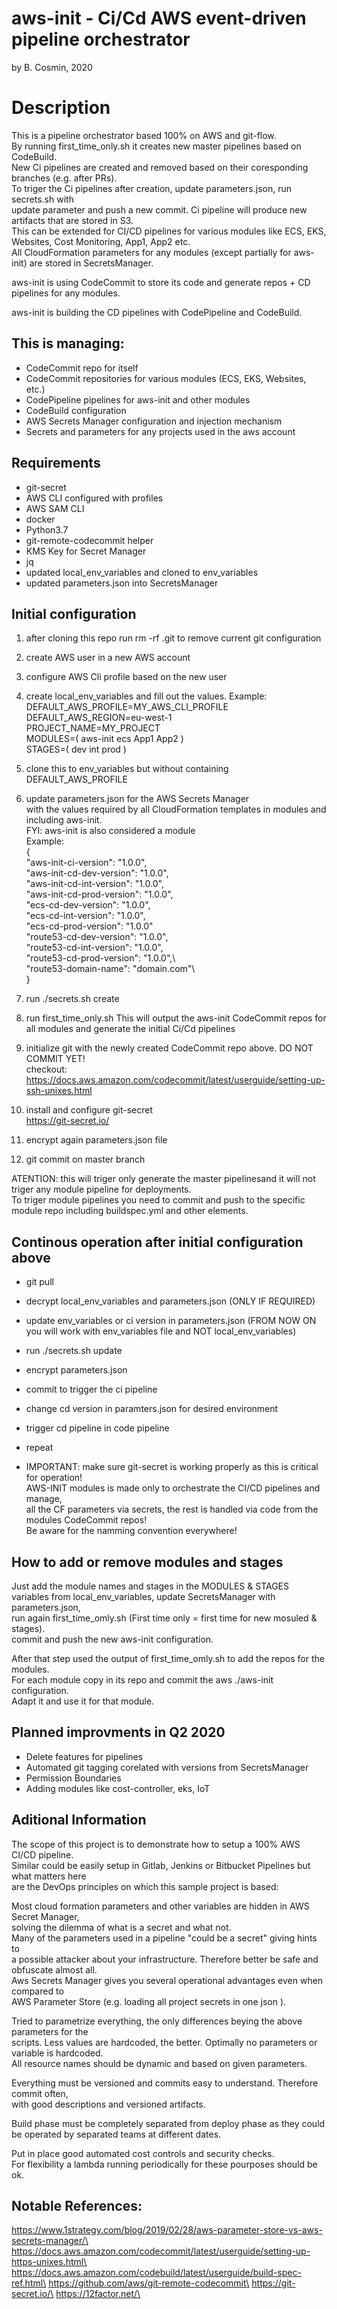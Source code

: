 # aws-init - Ci/Cd AWS event-driven pipeline orchestrator
by B. Cosmin, 2020

# Description
This is a pipeline orchestrator based 100% on AWS and git-flow. \
By running first_time_only.sh it creates new master pipelines based on CodeBuild. \
New Ci pipelines are created and removed based on their coresponding branches (e.g. after PRs). \
To triger the Ci pipelines after creation, update parameters.json, run secrets.sh with \
update parameter and push a new commit. Ci pipeline will produce new artifacts that are stored in S3. \
This can be extended for CI/CD pipelines for various modules like ECS, EKS, Websites, Cost Monitoring, App1, App2 etc. \
All CloudFormation parameters for any modules (except partially for aws-init) are stored in SecretsManager.

aws-init is using CodeCommit to store its code and generate repos + CD pipelines for any modules.

aws-init is building the CD pipelines with CodePipeline and CodeBuild.

## This is managing:
* CodeCommit repo for itself
* CodeCommit repositories for various modules (ECS, EKS, Websites, etc.)
* CodePipeline pipelines for aws-init and other modules
* CodeBuild configuration
* AWS Secrets Manager configuration and injection mechanism
* Secrets and parameters for any projects used in the aws account

## Requirements
* git-secret
* AWS CLI configured with profiles
* AWS SAM CLI
* docker
* Python3.7
* git-remote-codecommit helper
* KMS Key for Secret Manager
* jq
* updated local_env_variables and cloned to env_variables
* updated parameters.json into SecretsManager

## Initial configuration
1. after cloning this repo run rm -rf .git to remove current git configuration

2. create AWS user in a new AWS account

3. configure AWS Cli profile based on the new user

4. create local_env_variables and fill out the values.
Example:\
DEFAULT_AWS_PROFILE=MY_AWS_CLI_PROFILE\
DEFAULT_AWS_REGION=eu-west-1\
PROJECT_NAME=MY_PROJECT\
MODULES=( aws-init ecs App1 App2 )\
STAGES=( dev int prod )

5. clone this to env_variables but without containing DEFAULT_AWS_PROFILE

6. update parameters.json for the AWS Secrets Manager\
with the values required by all CloudFormation templates in modules and including aws-init.\
FYI: aws-init is also considered a module\
Example:\
{\
  "aws-init-ci-version": "1.0.0",\
  "aws-init-cd-dev-version": "1.0.0",\
  "aws-init-cd-int-version": "1.0.0",\
  "aws-init-cd-prod-version": "1.0.0",\
  "ecs-cd-dev-version": "1.0.0",\
  "ecs-cd-int-version": "1.0.0",\
  "ecs-cd-prod-version": "1.0.0"\
  "route53-cd-dev-version": "1.0.0",\
  "route53-cd-int-version": "1.0.0",\
  "route53-cd-prod-version": "1.0.0",\  
  "route53-domain-name": "domain.com"\    
}

7. run ./secrets.sh create

8. run first_time_only.sh
This will output the aws-init CodeCommit repos for all modules and generate the initial Ci/Cd pipelines

9. initialize git with the newly created CodeCommit repo above. DO NOT COMMIT YET!\
checkout: https://docs.aws.amazon.com/codecommit/latest/userguide/setting-up-ssh-unixes.html

10. install and configure git-secret\
https://git-secret.io/

11. encrypt again parameters.json file

12. git commit on master branch

ATENTION: this will triger only generate the master pipelinesand it will not triger any module pipeline for deployments.\
To triger module pipelines you need to commit and push to the specific module repo including buildspec.yml and other elements.


## Continous operation after initial configuration above
* git pull
* decrypt local_env_variables and parameters.json (ONLY IF REQUIRED)
* update env_variables or ci version in parameters.json 
(FROM NOW ON you will work with env_variables file and NOT local_env_variables)
* run ./secrets.sh update
* encrypt parameters.json
* commit to trigger the ci pipeline
* change cd version in paramters.json for desired environment
* trigger cd pipeline in code pipeline
* repeat

* IMPORTANT: 
make sure git-secret is working properly as this is critical for operation!\
AWS-INIT modules is made only to orchestrate the CI/CD pipelines and manage,\
all the CF parameters via secrets, the rest is handled via code from the modules CodeCommit repos!\
Be aware for the namming convention everywhere!

## How to add or remove modules and stages
Just add the module names and stages in the MODULES & STAGES\
variables from local_env_variables, update SecretsManager with parameters.json,\
run again first_time_omly.sh (First time only = first time for new mosuled & stages).\
commit and push the new aws-init configuration.

After that step used the output of first_time_omly.sh to add the repos for the modules.\
For each module copy in its repo and commit the aws ./aws-init configuration.\
Adapt it and use it for that module.

## Planned improvments in Q2 2020
* Delete features for pipelines
* Automated git tagging corelated with versions from SecretsManager
* Permission Boundaries
* Adding modules like cost-controller, eks, IoT

## Aditional Information
The scope of this project is to demonstrate how to setup a 100% AWS CI/CD pipeline.\
Similar could be easily setup in Gitlab, Jenkins or Bitbucket Pipelines but what matters here\
are the DevOps principles on which this sample project is based:

Most cloud formation parameters and other variables are hidden in AWS Secret Manager,\
solving the dilemma of what is a secret and what not.\
Many of the parameters used in a pipeline "could be a secret" giving hints to\
a possible attacker about your infrastructure. Therefore better be safe and obfuscate almost all.\
Aws Secrets Manager gives you several operational advantages even when compared to\
AWS Parameter Store (e.g. loading all project secrets in one json ).

Tried to parametrize everything, the only differences beying the above parameters for the\
scripts. Less values are hardcoded, the better. Optimally no parameters or variable is hardcoded.\
All resource names should be dynamic and based on given parameters.

Everything must be versioned and commits easy to understand. Therefore commit often,\
with good descriptions and versioned artifacts.

Build phase must be completely separated from deploy phase as they could be operated by separated teams at different dates.

Put in place good automated cost controls and security checks.\
For flexibility a lambda running periodically for these pourposes should be ok.

## Notable References:
https://www.1strategy.com/blog/2019/02/28/aws-parameter-store-vs-aws-secrets-manager/\
https://docs.aws.amazon.com/codecommit/latest/userguide/setting-up-https-unixes.html\
https://docs.aws.amazon.com/codebuild/latest/userguide/build-spec-ref.html\
https://github.com/aws/git-remote-codecommit\
https://git-secret.io/\
https://12factor.net/\